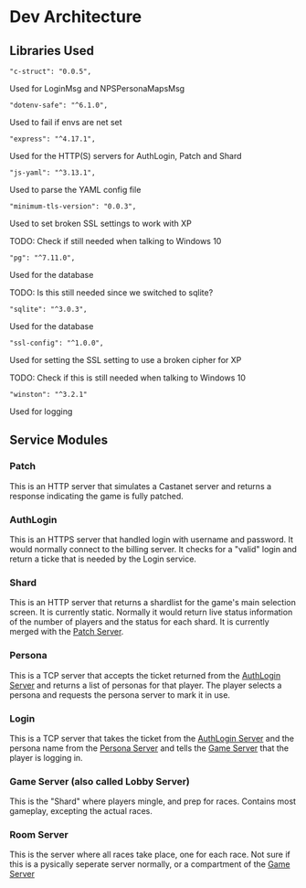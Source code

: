 # Dev Architecture

## Libraries Used

    "c-struct": "0.0.5",

Used for LoginMsg and NPSPersonaMapsMsg

    "dotenv-safe": "^6.1.0",

Used to fail if envs are net set

    "express": "^4.17.1",

Used for the HTTP(S) servers for AuthLogin, Patch and Shard

    "js-yaml": "^3.13.1",

Used to parse the YAML config file

    "minimum-tls-version": "0.0.3",

Used to set broken SSL settings to work with XP

TODO: Check if still needed when talking to Windows 10

    "pg": "^7.11.0",

Used for the database

TODO: Is this still needed since we switched to sqlite?

    "sqlite": "^3.0.3",

Used for the database

    "ssl-config": "^1.0.0",

Used for setting the SSL setting to use a broken cipher for XP

TODO: Check if this is still needed when talking to Windows 10

    "winston": "^3.2.1"

Used for logging

## Service Modules

### Patch

This is an HTTP server that simulates a Castanet server and returns a response indicating the game is fully patched.

### AuthLogin

This is an HTTPS server that handled login with username and password. It would normally connect to the billing server. It checks for a "valid" login and return a ticke that is needed by the Login service.

### Shard

This is an HTTP server that returns a shardlist for the game's main selection screen. It is currently static. Normally it would return live status information of the number of players and the status for each shard. It is currently merged with the [Patch Server](#Patch).

### Persona

This is a TCP server that accepts the ticket returned from the [AuthLogin Server](#AuthLogin) and returns a list of personas for that player. The player selects a persona and requests the persona server to mark it in use.

### Login

This is a TCP server that takes the ticket from the [AuthLogin Server](#AuthLogin) and the persona name from the [Persona Server](#Persona) and tells the [Game Server](#Game) that the player is logging in.

### Game Server (also called Lobby Server)

This is the "Shard" where players mingle, and prep for races. Contains most gameplay, excepting the actual races.

### Room Server

This is the server where all races take place, one for each race. Not sure if this is a pysically seperate server normally, or a compartment of the [Game Server](#Game)